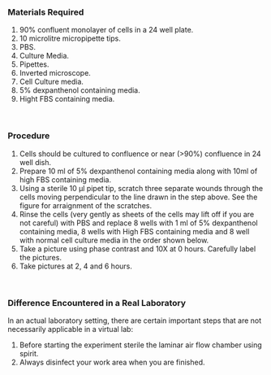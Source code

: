 ### Materials Required
1. 90% confluent monolayer of cells in a 24 well plate.
2. 10 microlitre micropipette tips.
3. PBS.
4. Culture Media.
5. Pipettes.
6. Inverted microscope.
7. Cell Culture media.
8. 5% dexpanthenol containing media.
9. Hight FBS containing media. 

&nbsp;

### Procedure
1. Cells should be cultured to confluence or near (>90%) confluence in 24 well dish.
2. Prepare 10 ml of 5% dexpanthenol containing media along with 10ml of high FBS containing media.
3. Using a sterile 10 μl pipet tip, scratch three separate wounds through the cells moving perpendicular to the line drawn in the step above. See the figure for arraignment of the scratches.
4. Rinse the cells (very gently as sheets of the cells may lift off if you are not careful) with PBS and replace 8 wells with 1 ml  of 5% dexpanthenol containing media, 8 wells with High FBS containing media and 8 well with normal cell culture media in the order shown below.
5. Take a picture using phase contrast and 10X at 0 hours. Carefully label the pictures.
6. Take pictures at 2, 4 and 6 hours.


&nbsp;

### Difference Encountered in a Real Laboratory

In an actual laboratory setting, there are certain important steps that are not necessarily applicable in a virtual lab:

1. Before starting the experiment sterile the laminar air flow chamber using spirit.
2. Always disinfect your work area when you are finished.
